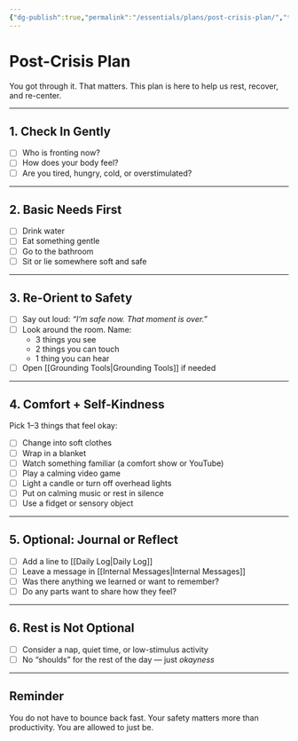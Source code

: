 ```yaml
---
{"dg-publish":true,"permalink":"/essentials/plans/post-crisis-plan/","tags":["Crisis-Plan","post-crisis","SelfCare"]}
---
```


# Post-Crisis Plan

You got through it. That matters. This plan is here to help us rest, recover, and re-center.

---

## 1. Check In Gently
- [ ] Who is fronting now?
- [ ] How does your body feel?
- [ ] Are you tired, hungry, cold, or overstimulated?

---

## 2. Basic Needs First
- [ ] Drink water
- [ ] Eat something gentle
- [ ] Go to the bathroom
- [ ] Sit or lie somewhere soft and safe

---

## 3. Re-Orient to Safety
- [ ] Say out loud: *“I’m safe now. That moment is over.”*
- [ ] Look around the room. Name:
  - 3 things you see  
  - 2 things you can touch  
  - 1 thing you can hear
- [ ] Open [[Grounding Tools\|Grounding Tools]] if needed

---

## 4. Comfort + Self-Kindness
Pick 1–3 things that feel okay:
- [ ] Change into soft clothes
- [ ] Wrap in a blanket
- [ ] Watch something familiar (a comfort show or YouTube)
- [ ] Play a calming video game
- [ ] Light a candle or turn off overhead lights
- [ ] Put on calming music or rest in silence
- [ ] Use a fidget or sensory object

---

## 5. Optional: Journal or Reflect
- [ ] Add a line to [[Daily Log\|Daily Log]]
- [ ] Leave a message in [[Internal Messages\|Internal Messages]]
- [ ] Was there anything we learned or want to remember?
- [ ] Do any parts want to share how they feel?

---

## 6. Rest is Not Optional
- [ ] Consider a nap, quiet time, or low-stimulus activity
- [ ] No “shoulds” for the rest of the day — just *okayness*

---

## Reminder
You do not have to bounce back fast. Your safety matters more than productivity. You are allowed to just be.
